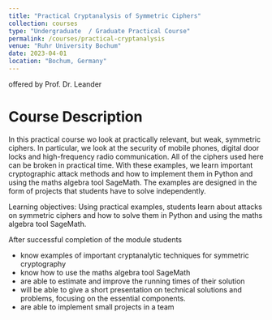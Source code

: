 ```yaml
---
title: "Practical Cryptanalysis of Symmetric Ciphers"
collection: courses
type: "Undergraduate  / Graduate Practical Course"
permalink: /courses/practical-cryptanalysis
venue: "Ruhr University Bochum"
date: 2023-04-01
location: "Bochum, Germany"
---
```


offered by Prof. Dr. Leander

Course Description
======

In this practical course wo look at practically relevant, but weak, symmetric ciphers.
In particular, we look at the security of mobile phones, digital door locks and high-frequency radio communication.
All of the ciphers used here can be broken in practical time.
With these examples, we learn important cryptographic attack methods and how to implement them in Python and using the maths algebra tool SageMath.
The examples are designed in the form of projects that students have to solve independently.

Learning objectives: Using practical examples, students learn about attacks on symmetric ciphers and how to solve them in Python and using the maths algebra tool SageMath.

After successful completion of the module students
* know examples of important cryptanalytic techniques for symmetric cryptography
* know how to use the maths algebra tool SageMath
* are able to estimate and improve the running times of their solution
* will be able to give a short presentation on technical solutions and problems, focusing on the essential components.
* are able to implement small projects in a team

